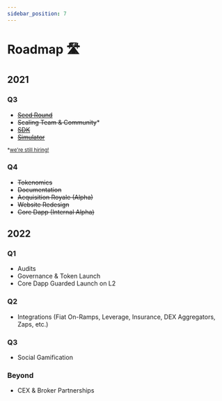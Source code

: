```yaml
---
sidebar_position: 7
---
```


# Roadmap 🛣

## 2021

### Q3

- ~~[Seed Round](https://prepo.io/blog/prepo-seed-round/)~~
- ~~Scaling Team & Community~~*
- ~~[SDK](/developer/sdk)~~
- ~~[Simulator](/simulator)~~

<sub>*<a href="https://url.prepo.io/jobs">we're still hiring!</a></sub>

### Q4

- ~~Tokenomics~~
- ~~Documentation~~
- ~~Acquisition Royale (Alpha)~~
- ~~Website Redesign~~
- ~~Core Dapp (Internal Alpha)~~

## 2022

### Q1

- Audits
- Governance & Token Launch
- Core Dapp Guarded Launch on L2

### Q2

- Integrations (Fiat On-Ramps, Leverage, Insurance, DEX Aggregators, Zaps, etc.)

### Q3

- Social Gamification

### Beyond

- CEX & Broker Partnerships
